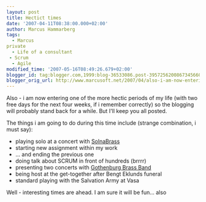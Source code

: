 ```yaml
---
layout: post
title: Hectict times
date: '2007-04-11T08:38:00.000+02:00'
author: Marcus Hammarberg
tags:
  - Marcus
private
  - Life of a consultant
 - Scrum
  - Agile
modified_time: '2007-05-16T08:49:26.679+02:00'
blogger_id: tag:blogger.com,1999:blog-36533086.post-3957256200867345660
blogger_orig_url: http://www.marcusoft.net/2007/04/also-i-am-now-entering-one-of-more.html
---
```


Also - i am now entering one of the more hectic periods of my life
(with two free days for the next four weeks, if i remember correctly) so
the blogging will probably stand back for a while. But I'll keep you all
posted.

The things i am going to do during this time include (strange
combination, i must say):

-   playing solo at a concert with
    [SolnaBrass](http://www.solnabrass.com/)
-   starting new assignment within my work
-   ... and ending the previous one
-   doing talk about SCRUM in front of hundreds (brrrr)
-   presenting two concerts with [Gothenburg Brass
    Band](http://www.goteborgbrassband.org.se/)
-   being host at the get-together after Bengt Eklunds funeral
-   standard playing with the Salvation Army at Vasa

Well - interesting times are ahead. I am sure it will be fun... also
